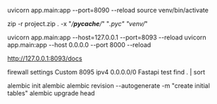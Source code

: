 uvicorn app.main:app --port=8090 --reload
source venv/bin/activate

zip -r project.zip . -x "*/__pycache__/*" "*.pyc" "venv/*"


uvicorn app.main:app --host=127.0.0.1 --port=8093 --reload
uvicorn app.main:app --host 0.0.0.0 --port 8000 --reload

http://127.0.0.1:8093/docs


firewall settings Custom	8095	ipv4	0.0.0.0/0	Fastapi test
find . | sort

alembic init alembic
alembic revision --autogenerate -m "create initial tables"
alembic upgrade head
